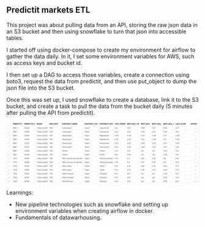 ## Predictit markets ETL

This project was about pulling data from an API, storing the raw json data in an S3 bucket and then using snowflake to turn that json into accessible tables.

I started off using docker-compose to create my environment for airflow to gather the data daily.
In it, I set some environment variables for AWS, such as access keys and bucket id.

I then set up a DAG to access those variables, create a connection using boto3, request the data from predictit, and then use put_object to dump the json file into the S3 bucket.

Once this was set up, I used snowflake to create a database, link it to the S3 bucket, and create a task to pull the data from the bucket daily (5 minutes after pulling the API from predictit).

![snowflake table](/imgs/screenshot2.png)

Learnings:

- New pipeline technologies such as snowflake and setting up environment variables when creating airflow in docker.
- Fundamentals of datawarhousing.
